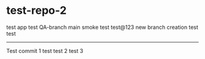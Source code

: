 # test-repo-2
test app
test
QA-branch
 main
 smoke test
 test@123
 new branch creation
 test
 test
***************************
Test commit 1
test
test 2
test 3
